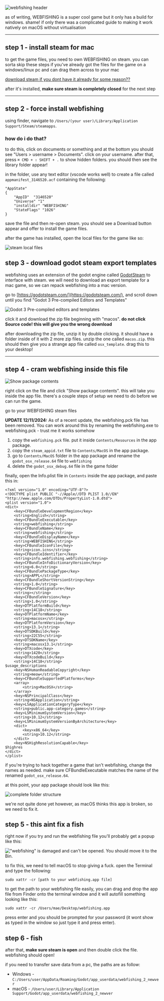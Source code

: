 ![webfishing header](/assets/blog_img/28102024-webfishing-mac/webfishing.png)

as of writing, WEBFISHING is a super cool game but it only has a build for windows. shame! if only there was a complicated guide to making it work natively on macOS without virtualisation

---

## step 1 - install steam for mac

to get the game files, you need to own WEBFISHING on steam. you can sorta skip these steps if you've already got the files for the game on a windows/linux pc and can drag them across to your mac

[download steam if you dont have it already for some reason??](https://store.steampowered.com/about/)

after it's installed, **make sure steam is completely closed** for the next step

---

## step 2 - force install webfishing

using finder, navigate to `/Users/(your user)/Library/Application Support/Steam/steamapps`.

### how do i do that?
to do this, click on documents or something and at the bottom you should see "Users > username > Documents". click on your username. after that, press `⌘ CMD + ⇧ SHIFT + .` to show hidden folders. you should then see the library folder appear!

in the folder, use any text editor (vscode works well) to create a file called `appmanifest_3146520.acf` containing the following:

```
"AppState"
{
    "AppID"  "3146520"
    "Universe" "1"
    "installdir" "WEBFISHING"
    "StateFlags" "1026"
}
```

save the file and then re-open steam. you should see a Download button appear and offer to install the game files.

after the game has installed, open the local files for the game like so:

![steam local files](/assets/blog_img/28102024-webfishing-mac/localfiles.png)

## step 3 - download godot steam export templates
webfishing uses an extension of the godot engine called [GodotSteam](https://godotsteam.com/) to interface with steam. we will need to download an export template for a mac game, so we can repack webfishing into a mac version.

go to [https://godotsteam.com/](https://godotsteam.com/), and scroll down until you find "Godot 3 Pre-compiled Editors and Templates"

![Godot 3 Pre-compiled editors and templates](/assets/blog_img/28102024-webfishing-mac/exporttemplates.png)

click it and download the zip file beginning with "macos". **do not click Source code! this will give you the wrong download**

after downloading the zip file, unzip it by double clicking. it should have a folder inside of it with 2 more zip files. unzip the one called `macos.zip`. this should then give you a strange app file called `osx_template`. drag this to your desktop!

---

## step 4 - cram webfishing inside this file

![Show package contents](/assets/blog_img/28102024-webfishing-mac/pkg.png)

right click on the file and click "Show package contents". this will take you inside the app file. there's a couple steps of setup we need to do before we can run the game.

go to your WEBFISHING steam files

**UPDATE 12/11/2024:**
As of a recent update, the webfishing.pck file has been removed. You can work around this by renaming the webfishing.exe to webfishing.pck - trust me it works somehow

1. copy the `webfishing.pck` file. put it inside `Contents/Resources` in the app package.
2. copy the `steam_appid.txt` file to `Contents/MacOS` in the app package.
3. go to `Contents/MacOS` folder in the app package and rename the `godot_osx_release.64` file to `webfishing`
4. delete the `godot_osx_debug.64` file in the game folder

finally, open the Info.plist file in `Contents` inside the app package, and paste this in:

```
<?xml version="1.0" encoding="UTF-8"?>
<!DOCTYPE plist PUBLIC "-//Apple//DTD PLIST 1.0//EN" "http://www.apple.com/DTDs/PropertyList-1.0.dtd">
<plist version="1.0">
<dict>
	<key>CFBundleDevelopmentRegion</key>
	<string>English</string>
	<key>CFBundleExecutable</key>
	<string>webfishing</string>
	<key>CFBundleName</key>
	<string>webfishing</string>
	<key>CFBundleDisplayName</key>
	<string>WEBFISHING</string>
	<key>CFBundleIconFile</key>
	<string>icon.icns</string>
	<key>CFBundleIdentifier</key>
	<string>info.webfishing.webfishing</string>
	<key>CFBundleInfoDictionaryVersion</key>
	<string>6.0</string>
	<key>CFBundlePackageType</key>
	<string>APPL</string>
	<key>CFBundleShortVersionString</key>
	<string>1.0</string>
	<key>CFBundleSignature</key>
	<string></string>
	<key>CFBundleVersion</key>
	<string>1.0</string>
	<key>DTPlatformBuild</key>
	<string>14C18</string>
	<key>DTPlatformName</key>
	<string>macosx</string>
	<key>DTPlatformVersion</key>
	<string>13.1</string>
	<key>DTSDKBuild</key>
	<string>22C55</string>
	<key>DTSDKName</key>
	<string>macosx13.1</string>
	<key>DTXcode</key>
	<string>1420</string>
	<key>DTXcodeBuild</key>
	<string>14C18</string>
$usage_descriptions
	<key>NSHumanReadableCopyright</key>
	<string>meow</string>
	<key>CFBundleSupportedPlatforms</key>
	<array>
		<string>MacOSX</string>
	</array>
	<key>NSPrincipalClass</key>
	<string>NSApplication</string>
	<key>LSApplicationCategoryType</key>
	<string>public.app-category.games</string>
	<key>LSMinimumSystemVersion</key>
	<string>10.12</string>
	<key>LSMinimumSystemVersionByArchitecture</key>
	<dict>
		<key>x86_64</key>
		<string>10.12</string>
	</dict>
	<key>NSHighResolutionCapable</key>
$highres
</dict>
</plist>
```

if you're trying to hack together a game that isn't webfishing, change the names as needed. make sure CFBundleExecutable matches the name of the renamed `godot_osx_release.64`.

at this point, your app package should look like this:

![complete folder structure](/assets/blog_img/28102024-webfishing-mac/complete.png)

we're not quite done yet however, as macOS thinks this app is broken, so we need to fix it.

## step 5 - this aint fix a fish

right now if you try and run the webfishing file you'll probably get a popup like this:

!["webfishing" is damaged and can't be opened. You should move it to the Bin.](/assets/blog_img/28102024-webfishing-mac/brokey.png)

to fix this, we need to tell macOS to stop giving a fuck. open the Terminal and type the following:

`sudo xattr -cr [path to your webfishing.app file]`

to get the path to your webfishing file easily, you can drag and drop the app file from Finder onto the terminal window and it will autofill something looking like this:

`sudo xattr -cr /Users/mae/Desktop/webfishing.app`

press enter and you should be prompted for your password (it wont show as typed in the window so just type it and press enter). 

## step 6 - fish

after that, **make sure steam is open** and then double click the file. webfishing should open!

if you need to transfer save data from a pc, the paths are as follow:

- Windows - `C:/Users/user/AppData/Roaming/Godot/app_userdata/webfishing_2_newver`
- macOS - `/Users/user/Library/Application Support/Godot/app_userdata/webfishing_2_newver`